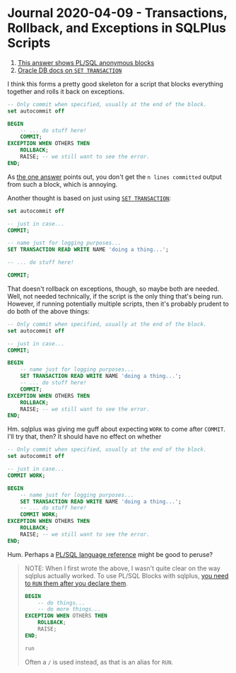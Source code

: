 Journal 2020-04-09 - Transactions, Rollback, and Exceptions in SQLPlus Scripts
========

1. [This answer shows PL/SQL anonymous blocks][so-answer-anon-blocks]
2. [Oracle DB docs on `SET TRANSACTION`][oracle-docs-set-transaction]

[so-answer-anon-blocks]: https://stackoverflow.com/a/22273189
[oracle-docs-set-transaction]: https://docs.oracle.com/cd/B19306_01/server.102/b14200/statements_10005.htm#i2067247

I think this forms a pretty good skeleton for a script that blocks everything together and rolls it back on exceptions.

```sql
-- Only commit when specified, usually at the end of the block.
set autocommit off

BEGIN
    -- ... do stuff here!
    COMMIT;
EXCEPTION WHEN OTHERS THEN
    ROLLBACK;
    RAISE; -- we still want to see the error.
END;
```

As [the one answer][so-answer-anon-blocks] points out, you don't get the `n lines committed` output from such a block, which is annoying.

Another thought is based on just using [`SET TRANSACTION`][oracle-docs-set-transaction]:

```sql
set autocommit off

-- just in case...
COMMIT;

-- name just for logging purposes...
SET TRANSACTION READ WRITE NAME 'doing a thing...';

-- ... do stuff here!

COMMIT;
```

That doesn't rollback on exceptions, though, so maybe both are needed.  Well, not needed technically, if the script is the only thing that's being run.  However, if running potentially multiple scripts, then it's probably prudent to do both of the above things:

```sql
-- Only commit when specified, usually at the end of the block.
set autocommit off

-- just in case...
COMMIT;

BEGIN
    -- name just for logging purposes...
    SET TRANSACTION READ WRITE NAME 'doing a thing...';
    -- ... do stuff here!
    COMMIT;
EXCEPTION WHEN OTHERS THEN
    ROLLBACK;
    RAISE; -- we still want to see the error.
END;
```

Hm.  sqlplus was giving me guff about expecting `WORK` to come after `COMMIT`.  I'll try that, then?  It should have no effect on whether 

```sql
-- Only commit when specified, usually at the end of the block.
set autocommit off

-- just in case...
COMMIT WORK;

BEGIN
    -- name just for logging purposes...
    SET TRANSACTION READ WRITE NAME 'doing a thing...';
    -- ... do stuff here!
    COMMIT WORK;
EXCEPTION WHEN OTHERS THEN
    ROLLBACK;
    RAISE; -- we still want to see the error.
END;
```

Hum.  Perhaps a [PL/SQL language reference](https://docs.oracle.com/cd/E11882_01/appdev.112/e25519/toc.htm) might be good to peruse?

> NOTE: When I first wrote the above, I wasn't quite clear on the way sqlplus actually worked.  To use PL/SQL Blocks with sqlplus, [you need to `RUN` them after you declare them](./Journal%202020-04-15%20-%20Running%20PLSQL%20Blocks%20in%20SQLPlus.md).
>
> ```sql
> BEGIN
>     -- do things...
>     -- do more things...
> EXCEPTION WHEN OTHERS THEN
>     ROLLBACK;
>     RAISE;
> END;
> 
> run
> ```
>
> Often a `/` is used instead, as that is an alias for `RUN`.

